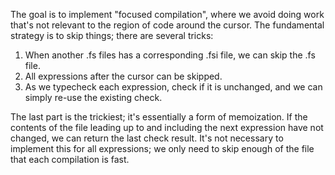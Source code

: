 The goal is to implement "focused compilation", where we avoid doing work that's not relevant to the region of code around the cursor.
The fundamental strategy is to skip things; there are several tricks:

1. When another .fs files has a corresponding .fsi file, we can skip the .fs file.
2. All expressions after the cursor can be skipped.
3. As we typecheck each expression, check if it is unchanged, and we can simply re-use the existing check.

The last part is the trickiest; it's essentially a form of memoization. 
If the contents of the file leading up to and including the next expression have not changed, we can return the last check result.
It's not necessary to implement this for all expressions; we only need to skip enough of the file that each compilation is fast.
